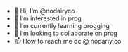 - 👋 Hi, I’m @nodairyco
- 👀 I’m interested in prog
- 🌱 I’m currently learning progging
- 💞️ I’m looking to collaborate on prog
- 📫 How to reach me dc @ nodariy.co

<!---
nodairyco/nodairyco is a ✨ special ✨ repository because its `README.md` (this file) appears on your GitHub profile.
You can click the Preview link to take a look at your changes.
--->
